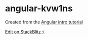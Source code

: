# angular-kvw1ns
Created from the [Angular intro tutorial](https://angular.io/start)

[Edit on StackBlitz ⚡️](https://stackblitz.com/edit/angular-kvw1ns)
